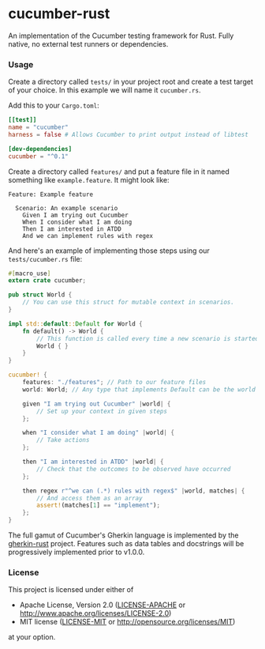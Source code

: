 # cucumber-rust

An implementation of the Cucumber testing framework for Rust. Fully native, no external test runners or dependencies.

### Usage

Create a directory called `tests/` in your project root and create a test target of your choice. In this example we will name it `cucumber.rs`.

Add this to your `Cargo.toml`:

```toml
[[test]]
name = "cucumber"
harness = false # Allows Cucumber to print output instead of libtest

[dev-dependencies]
cucumber = "^0.1"
```

Create a directory called `features/` and put a feature file in it named something like `example.feature`. It might look like:

```gherkin
Feature: Example feature

  Scenario: An example scenario
    Given I am trying out Cucumber
    When I consider what I am doing
    Then I am interested in ATDD
    And we can implement rules with regex

```

And here's an example of implementing those steps using our `tests/cucumber.rs` file:

```rust
#[macro_use]
extern crate cucumber;

pub struct World {
    // You can use this struct for mutable context in scenarios.
}

impl std::default::Default for World {
    fn default() -> World {
        // This function is called every time a new scenario is started
        World { }
    }
}

cucumber! {
    features: "./features"; // Path to our feature files
    world: World; // Any type that implements Default can be the world

    given "I am trying out Cucumber" |world| {
        // Set up your context in given steps
    };

    when "I consider what I am doing" |world| {
        // Take actions
    };

    then "I am interested in ATDD" |world| {
        // Check that the outcomes to be observed have occurred
    };

    then regex r"^we can (.*) rules with regex$" |world, matches| {
        // And access them as an array
        assert!(matches[1] == "implement");
    };
}
```

The full gamut of Cucumber's Gherkin language is implemented by the 
[gherkin-rust](https://github.com/bbqsrc/gherkin-rust) project. Features such
as data tables and docstrings will be progressively implemented prior to
v1.0.0.

### License

This project is licensed under either of

 * Apache License, Version 2.0 ([LICENSE-APACHE](LICENSE-APACHE) or http://www.apache.org/licenses/LICENSE-2.0)
 * MIT license ([LICENSE-MIT](LICENSE-MIT) or http://opensource.org/licenses/MIT)

at your option.
